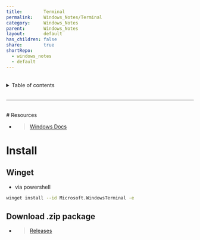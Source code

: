 ```yaml
---
title:        Terminal    
permalink:    Windows_Notes/Terminal    
category:     Windows_Notes    
parent:       Windows_Notes    
layout:       default    
has_children: false    
share:        true    
shortRepo:    
  - windows_notes    
  - default    
---
```

    
    
<br/>    
    
<details markdown="block">    
<summary>    
Table of contents    
</summary>    
{: .text-delta }    
1. TOC    
{:toc}    
</details>    
    
<br/>    
    
***    
    
<br/>    
# Resources

- > [Windows Docs](https://learn.microsoft.com/en-us/windows/terminal/)

# Install    

## Winget

- via powershell    
    
```bash    
winget install --id Microsoft.WindowsTerminal -e    
```

## Download .zip package

- > [Releases](https://github.com/microsoft/terminal/releases)
